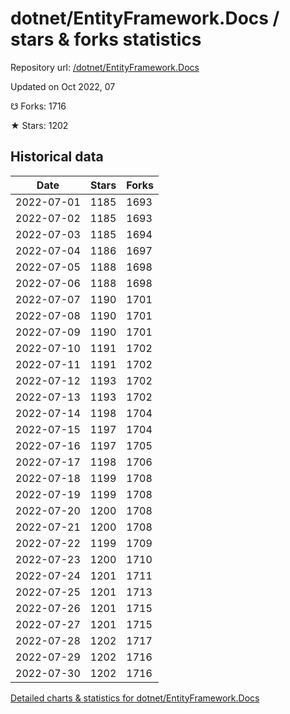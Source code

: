 # dotnet/EntityFramework.Docs / stars & forks statistics

Repository url: [/dotnet/EntityFramework.Docs](https://github.com/dotnet/EntityFramework.Docs)

Updated on Oct 2022, 07

☋ Forks: 1716

★ Stars: 1202

## Historical data
| Date | Stars | Forks |
|------|-------|-------|
| 2022-07-01 | 1185 | 1693 | 
| 2022-07-02 | 1185 | 1693 | 
| 2022-07-03 | 1185 | 1694 | 
| 2022-07-04 | 1186 | 1697 | 
| 2022-07-05 | 1188 | 1698 | 
| 2022-07-06 | 1188 | 1698 | 
| 2022-07-07 | 1190 | 1701 | 
| 2022-07-08 | 1190 | 1701 | 
| 2022-07-09 | 1190 | 1701 | 
| 2022-07-10 | 1191 | 1702 | 
| 2022-07-11 | 1191 | 1702 | 
| 2022-07-12 | 1193 | 1702 | 
| 2022-07-13 | 1193 | 1702 | 
| 2022-07-14 | 1198 | 1704 | 
| 2022-07-15 | 1197 | 1704 | 
| 2022-07-16 | 1197 | 1705 | 
| 2022-07-17 | 1198 | 1706 | 
| 2022-07-18 | 1199 | 1708 | 
| 2022-07-19 | 1199 | 1708 | 
| 2022-07-20 | 1200 | 1708 | 
| 2022-07-21 | 1200 | 1708 | 
| 2022-07-22 | 1199 | 1709 | 
| 2022-07-23 | 1200 | 1710 | 
| 2022-07-24 | 1201 | 1711 | 
| 2022-07-25 | 1201 | 1713 | 
| 2022-07-26 | 1201 | 1715 | 
| 2022-07-27 | 1201 | 1715 | 
| 2022-07-28 | 1202 | 1717 | 
| 2022-07-29 | 1202 | 1716 | 
| 2022-07-30 | 1202 | 1716 | 


[Detailed charts & statistics for dotnet/EntityFramework.Docs](https://reviewgithub.com/rep/dotnet/EntityFramework.Docs)
